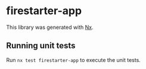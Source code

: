 # firestarter-app

This library was generated with [Nx](https://nx.dev).

## Running unit tests

Run `nx test firestarter-app` to execute the unit tests.

